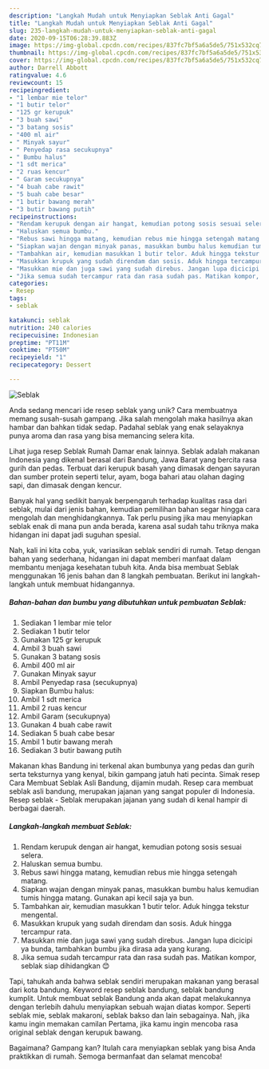 ```yaml
---
description: "Langkah Mudah untuk Menyiapkan Seblak Anti Gagal"
title: "Langkah Mudah untuk Menyiapkan Seblak Anti Gagal"
slug: 235-langkah-mudah-untuk-menyiapkan-seblak-anti-gagal
date: 2020-09-15T06:28:39.883Z
image: https://img-global.cpcdn.com/recipes/837fc7bf5a6a5de5/751x532cq70/seblak-foto-resep-utama.jpg
thumbnail: https://img-global.cpcdn.com/recipes/837fc7bf5a6a5de5/751x532cq70/seblak-foto-resep-utama.jpg
cover: https://img-global.cpcdn.com/recipes/837fc7bf5a6a5de5/751x532cq70/seblak-foto-resep-utama.jpg
author: Darrell Abbott
ratingvalue: 4.6
reviewcount: 15
recipeingredient:
- "1 lembar mie telor"
- "1 butir telor"
- "125 gr kerupuk"
- "3 buah sawi"
- "3 batang sosis"
- "400 ml air"
- " Minyak sayur"
- " Penyedap rasa secukupnya"
- " Bumbu halus"
- "1 sdt merica"
- "2 ruas kencur"
- " Garam secukupnya"
- "4 buah cabe rawit"
- "5 buah cabe besar"
- "1 butir bawang merah"
- "3 butir bawang putih"
recipeinstructions:
- "Rendam kerupuk dengan air hangat, kemudian potong sosis sesuai selera."
- "Haluskan semua bumbu."
- "Rebus sawi hingga matang, kemudian rebus mie hingga setengah matang."
- "Siapkan wajan dengan minyak panas, masukkan bumbu halus kemudian tumis hingga matang. Gunakan api kecil saja ya bun."
- "Tambahkan air, kemudian masukkan 1 butir telor. Aduk hingga tekstur mengental."
- "Masukkan krupuk yang sudah direndam dan sosis. Aduk hingga tercampur rata."
- "Masukkan mie dan juga sawi yang sudah direbus. Jangan lupa dicicipi ya bunda, tambahkan bumbu jika dirasa ada yang kurang."
- "Jika semua sudah tercampur rata dan rasa sudah pas. Matikan kompor, seblak siap dihidangkan 😊"
categories:
- Resep
tags:
- seblak

katakunci: seblak 
nutrition: 240 calories
recipecuisine: Indonesian
preptime: "PT11M"
cooktime: "PT50M"
recipeyield: "1"
recipecategory: Dessert

---
```



![Seblak](https://img-global.cpcdn.com/recipes/837fc7bf5a6a5de5/751x532cq70/seblak-foto-resep-utama.jpg)

Anda sedang mencari ide resep seblak yang unik? Cara membuatnya memang susah-susah gampang. Jika salah mengolah maka hasilnya akan hambar dan bahkan tidak sedap. Padahal seblak yang enak selayaknya punya aroma dan rasa yang bisa memancing selera kita.

Lihat juga resep Seblak Rumah Damar enak lainnya. Seblak adalah makanan Indonesia yang dikenal berasal dari Bandung, Jawa Barat yang bercita rasa gurih dan pedas. Terbuat dari kerupuk basah yang dimasak dengan sayuran dan sumber protein seperti telur, ayam, boga bahari atau olahan daging sapi, dan dimasak dengan kencur.

Banyak hal yang sedikit banyak berpengaruh terhadap kualitas rasa dari seblak, mulai dari jenis bahan, kemudian pemilihan bahan segar hingga cara mengolah dan menghidangkannya. Tak perlu pusing jika mau menyiapkan seblak enak di mana pun anda berada, karena asal sudah tahu triknya maka hidangan ini dapat jadi suguhan spesial.


Nah, kali ini kita coba, yuk, variasikan seblak sendiri di rumah. Tetap dengan bahan yang sederhana, hidangan ini dapat memberi manfaat dalam membantu menjaga kesehatan tubuh kita. Anda bisa membuat Seblak menggunakan 16 jenis bahan dan 8 langkah pembuatan. Berikut ini langkah-langkah untuk membuat hidangannya.

<!--inarticleads1-->

##### Bahan-bahan dan bumbu yang dibutuhkan untuk pembuatan Seblak:

1. Sediakan 1 lembar mie telor
1. Sediakan 1 butir telor
1. Gunakan 125 gr kerupuk
1. Ambil 3 buah sawi
1. Gunakan 3 batang sosis
1. Ambil 400 ml air
1. Gunakan  Minyak sayur
1. Ambil  Penyedap rasa (secukupnya)
1. Siapkan  Bumbu halus:
1. Ambil 1 sdt merica
1. Ambil 2 ruas kencur
1. Ambil  Garam (secukupnya)
1. Gunakan 4 buah cabe rawit
1. Sediakan 5 buah cabe besar
1. Ambil 1 butir bawang merah
1. Sediakan 3 butir bawang putih


Makanan khas Bandung ini terkenal akan bumbunya yang pedas dan gurih serta teksturnya yang kenyal, bikin gampang jatuh hati pecinta. Simak resep Cara Membuat Seblak Asli Bandung, dijamin mudah. Resep cara membuat seblak asli bandung, merupakan jajanan yang sangat populer di Indonesia. Resep seblak - Seblak merupakan jajanan yang sudah di kenal hampir di berbagai daerah. 

<!--inarticleads2-->

##### Langkah-langkah membuat Seblak:

1. Rendam kerupuk dengan air hangat, kemudian potong sosis sesuai selera.
1. Haluskan semua bumbu.
1. Rebus sawi hingga matang, kemudian rebus mie hingga setengah matang.
1. Siapkan wajan dengan minyak panas, masukkan bumbu halus kemudian tumis hingga matang. Gunakan api kecil saja ya bun.
1. Tambahkan air, kemudian masukkan 1 butir telor. Aduk hingga tekstur mengental.
1. Masukkan krupuk yang sudah direndam dan sosis. Aduk hingga tercampur rata.
1. Masukkan mie dan juga sawi yang sudah direbus. Jangan lupa dicicipi ya bunda, tambahkan bumbu jika dirasa ada yang kurang.
1. Jika semua sudah tercampur rata dan rasa sudah pas. Matikan kompor, seblak siap dihidangkan 😊


Tapi, tahukah anda bahwa seblak sendiri merupakan makanan yang berasal dari kota bandung. Keyword resep seblak bandung, seblak bandung kumplit. Untuk membuat seblak Bandung anda akan dapat melakukannya dengan terlebih dahulu menyiapkan sebuah wajan diatas kompor. Seperti seblak mie, seblak makaroni, seblak bakso dan lain sebagainya. Nah, jika kamu ingin memakan camilan Pertama, jika kamu ingin mencoba rasa original seblak dengan kerupuk bawang. 

Bagaimana? Gampang kan? Itulah cara menyiapkan seblak yang bisa Anda praktikkan di rumah. Semoga bermanfaat dan selamat mencoba!
